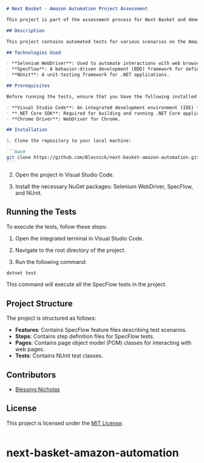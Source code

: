 ````markdown
# Next Basket - Amazon Automation Project Assessment

This project is part of the assessment process for Next Basket and demonstrates automated testing of the Amazon website using Selenium WebDriver and SpecFlow.

## Description

This project contains automated tests for various scenarios on the Amazon website, focusing on essential e-commerce functionalities such as searching for products, adding them to the cart, and validating the cart contents.

## Technologies Used

- **Selenium WebDriver**: Used to automate interactions with web browsers for testing purposes.
- **SpecFlow**: A behavior-driven development (BDD) framework for defining and executing acceptance tests.
- **NUnit**: A unit-testing framework for .NET applications.

## Prerequisites

Before running the tests, ensure that you have the following installed:

- **Visual Studio Code**: An integrated development environment (IDE) for building and debugging applications.
- **.NET Core SDK**: Required for building and running .NET Core applications.
- **Chrome Driver**: WebDriver for Chrome.

## Installation

1. Clone the repository to your local machine:

```bash
git clone https://github.com/Blesnick/next-basket-amazon-automation.git
```
````

2. Open the project in Visual Studio Code.

3. Install the necessary NuGet packages: Selenium WebDriver, SpecFlow, and NUnit.

## Running the Tests

To execute the tests, follow these steps:

1. Open the integrated terminal in Visual Studio Code.

2. Navigate to the root directory of the project.

3. Run the following command:

```bash
dotnet test
```

This command will execute all the SpecFlow tests in the project.

## Project Structure

The project is structured as follows:

- **Features**: Contains SpecFlow feature files describing test scenarios.
- **Steps**: Contains step definition files for SpecFlow tests.
- **Pages**: Contains page object model (POM) classes for interacting with web pages.
- **Tests**: Contains NUnit test classes.

## Contributors

- [Blessing Nicholas](https://github.com/Blesnick)

## License

This project is licensed under the [MIT License](LICENSE).

```

```
# next-basket-amazon-automation

